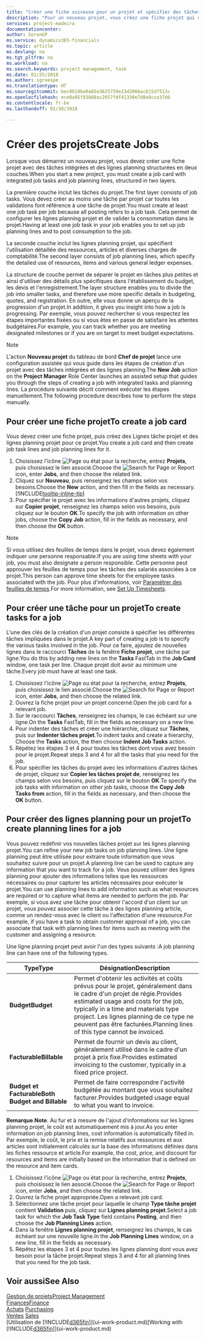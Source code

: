 ```yaml
---
title: "Créer une fiche suiveuse pour un projet et spécifier des tâches| Microsoft Docs"
description: "Pour un nouveau projet, vous créez une fiche projet qui contient les tâches projet et les lignes planning, pour vous aider à gérer la progression et les budgets."
services: project-madeira
documentationcenter: 
author: SorenGP
ms.service: dynamics365-financials
ms.topic: article
ms.devlang: na
ms.tgt_pltfrm: na
ms.workload: na
ms.search.keywords: project management, task
ms.date: 01/25/2018
ms.author: sgroespe
ms.translationtype: HT
ms.sourcegitcommit: bec0619be0a65e3625759e13d2866ac615d7513c
ms.openlocfilehash: ece0a95f83868ac2657fdf41330e7d0a9cce37d6
ms.contentlocale: fr-be
ms.lasthandoff: 01/30/2018

---
```

# <a name="create-jobs"></a><span data-ttu-id="a7f50-103">Créer des projets</span><span class="sxs-lookup"><span data-stu-id="a7f50-103">Create Jobs</span></span>
<span data-ttu-id="a7f50-104">Lorsque vous démarrez un nouveau projet, vous devez créer une fiche projet avec des tâches intégrées et des lignes planning structurées en deux couches.</span><span class="sxs-lookup"><span data-stu-id="a7f50-104">When you start a new project, you must create a job card with integrated job tasks and job planning lines, structured in two layers.</span></span>  

<span data-ttu-id="a7f50-105">La première couche inclut les tâches du projet.</span><span class="sxs-lookup"><span data-stu-id="a7f50-105">The first layer consists of job tasks.</span></span> <span data-ttu-id="a7f50-106">Vous devez créer au moins une tâche par projet car toutes les validations font référence à une tâche de projet.</span><span class="sxs-lookup"><span data-stu-id="a7f50-106">You must create at least one job task per job because all posting refers to a job task.</span></span> <span data-ttu-id="a7f50-107">Cela permet de configurer les lignes planning projet et de valider la consommation dans le projet.</span><span class="sxs-lookup"><span data-stu-id="a7f50-107">Having at least one job task in your job enables you to set up job planning lines and to post consumption to the job.</span></span>

<span data-ttu-id="a7f50-108">La seconde couche inclut les lignes planning projet, qui spécifient l'utilisation détaillée des ressources, articles et diverses charges de comptabilité.</span><span class="sxs-lookup"><span data-stu-id="a7f50-108">The second layer consists of job planning lines, which specify the detailed use of resources, items and various general ledger expenses.</span></span>

<span data-ttu-id="a7f50-109">La structure de couche permet de séparer le projet en tâches plus petites et ainsi d'utiliser des détails plus spécifiques dans l'établissement du budget, les devis et l'enregistrement.</span><span class="sxs-lookup"><span data-stu-id="a7f50-109">The layer structure enables you to divide the job into smaller tasks, and therefore use more specific details in budgeting, quotes, and registration.</span></span> <span data-ttu-id="a7f50-110">En outre, elle vous donne un aperçu de la progression d'un projet.</span><span class="sxs-lookup"><span data-stu-id="a7f50-110">In addition, it gives you insight into how a job is progressing.</span></span> <span data-ttu-id="a7f50-111">Par exemple, vous pouvez rechercher si vous respectez les étapes importantes fixées ou si vous êtes en passe de satisfaire les attentes budgétaires.</span><span class="sxs-lookup"><span data-stu-id="a7f50-111">For example, you can track whether you are meeting designated milestones or if you are on target to meet budget expectations.</span></span>

> [!NOTE]  
>   <span data-ttu-id="a7f50-112">L'action **Nouveau projet** du tableau de bord **Chef de projet** lance une configuration assistée qui vous guide dans les étapes de création d'un projet avec des tâches intégrées et des lignes planning.</span><span class="sxs-lookup"><span data-stu-id="a7f50-112">The **New Job** action on the **Project Manager** Role Center launches an assisted setup that guides you through the steps of creating a job with integrated tasks and planning lines.</span></span> <span data-ttu-id="a7f50-113">La procédure suivante décrit comment exécuter les étapes manuellement.</span><span class="sxs-lookup"><span data-stu-id="a7f50-113">The following procedure describes how to perform the steps manually.</span></span>

## <a name="to-create-a-job-card"></a><span data-ttu-id="a7f50-114">Pour créer une fiche projet</span><span class="sxs-lookup"><span data-stu-id="a7f50-114">To create a job card</span></span>
<span data-ttu-id="a7f50-115">Vous devez créer une fiche projet, puis créez des Lignes tâche projet et des lignes planning projet pour ce projet.</span><span class="sxs-lookup"><span data-stu-id="a7f50-115">You create a job card and then create job task lines and job planning lines for it.</span></span>

1. <span data-ttu-id="a7f50-116">Choisissez l'icône ![Page ou état pour la recherche](media/ui-search/search_small.png "Page ou état pour la recherche"), entrez **Projets**, puis choisissez le lien associé.</span><span class="sxs-lookup"><span data-stu-id="a7f50-116">Choose the ![Search for Page or Report](media/ui-search/search_small.png "Search for Page or Report icon") icon, enter **Jobs**, and then choose the related link.</span></span>  
2. <span data-ttu-id="a7f50-117">Cliquez sur **Nouveau**, puis renseignez les champs selon vos besoins.</span><span class="sxs-lookup"><span data-stu-id="a7f50-117">Choose the **New** action, and then fill in the fields as necessary.</span></span> [!INCLUDE[tooltip-inline-tip](includes/tooltip-inline-tip_md.md)]
3. <span data-ttu-id="a7f50-118">Pour spécifier le projet avec les informations d'autres projets, cliquez sur **Copier projet**, renseignez les champs selon vos besoins, puis cliquez sur le bouton **OK**.</span><span class="sxs-lookup"><span data-stu-id="a7f50-118">To specify the job with information on other jobs, choose the **Copy Job** action, fill in the fields as necessary, and then choose the **OK** button.</span></span>

> [!NOTE]  
>   <span data-ttu-id="a7f50-119">Si vous utilisez des feuilles de temps dans le projet, vous devez également indiquer une personne responsable.</span><span class="sxs-lookup"><span data-stu-id="a7f50-119">If you are using time sheets with your job, you must also designate a person responsible.</span></span> <span data-ttu-id="a7f50-120">Cette personne peut approuver les feuilles de temps pour les tâches des salariés associées à ce projet.</span><span class="sxs-lookup"><span data-stu-id="a7f50-120">This person can approve time sheets for the employee tasks associated with the job.</span></span> <span data-ttu-id="a7f50-121">Pour plus d'informations, voir [Paramétrer des feuilles de temps](projects-how-setup-time-sheets.md).</span><span class="sxs-lookup"><span data-stu-id="a7f50-121">For more information, see [Set Up Timesheets](projects-how-setup-time-sheets.md).</span></span>

## <a name="to-create-tasks-for-a-job"></a><span data-ttu-id="a7f50-122">Pour créer une tâche pour un projet</span><span class="sxs-lookup"><span data-stu-id="a7f50-122">To create tasks for a job</span></span>
<span data-ttu-id="a7f50-123">L'une des clés de la création d'un projet consiste à spécifier les différentes tâches impliquées dans le projet.</span><span class="sxs-lookup"><span data-stu-id="a7f50-123">A key part of creating a job is to specify the various tasks involved in the job.</span></span> <span data-ttu-id="a7f50-124">Pour ce faire, ajoutez de nouvelles lignes dans le raccourci **Tâches** de la fenêtre **Fiche projet**, une tâche par ligne.</span><span class="sxs-lookup"><span data-stu-id="a7f50-124">You do this by adding new lines on the **Tasks** FastTab in the **Job Card** window, one task per line.</span></span> <span data-ttu-id="a7f50-125">Chaque projet doit avoir au minimum une tâche.</span><span class="sxs-lookup"><span data-stu-id="a7f50-125">Every job must have at least one task.</span></span>

1. <span data-ttu-id="a7f50-126">Choisissez l'icône ![Page ou état pour la recherche](media/ui-search/search_small.png "Page ou état pour la recherche"), entrez **Projets**, puis choisissez le lien associé.</span><span class="sxs-lookup"><span data-stu-id="a7f50-126">Choose the ![Search for Page or Report](media/ui-search/search_small.png "Search for Page or Report icon") icon, enter **Jobs**, and then choose the related link.</span></span>
2. <span data-ttu-id="a7f50-127">Ouvrez la fiche projet pour un projet concerné.</span><span class="sxs-lookup"><span data-stu-id="a7f50-127">Open the job card for a relevant job.</span></span>
3. <span data-ttu-id="a7f50-128">Sur le raccourci **Tâches**, renseignez les champs, le cas échéant sur une ligne.</span><span class="sxs-lookup"><span data-stu-id="a7f50-128">On the **Tasks** FastTab, fill in the fields as necessary on a new line.</span></span>
4. <span data-ttu-id="a7f50-129">Pour indenter des tâches et créer une hiérarchie, cliquez sur **Tâches**, puis sur **Indenter tâches projet**.</span><span class="sxs-lookup"><span data-stu-id="a7f50-129">To indent tasks and create a hierarchy, Choose the **Tasks** action, the then choose **Indent Job Tasks** action.</span></span>
5. <span data-ttu-id="a7f50-130">Répétez les étapes 3 et 4 pour toutes les tâches dont vous avez besoin pour le projet.</span><span class="sxs-lookup"><span data-stu-id="a7f50-130">Repeat steps 3 and 4 for all the tasks that you need for the job.</span></span>
6. <span data-ttu-id="a7f50-131">Pour spécifier les tâches du projet avec les informations d'autres tâches de projet, cliquez sur **Copier les tâches projet de**, renseignez les champs selon vos besoins, puis cliquez sur le bouton **OK**.</span><span class="sxs-lookup"><span data-stu-id="a7f50-131">To specify the job tasks with information on other job tasks, choose the **Copy Job Tasks from** action, fill in the fields as necessary, and then choose the **OK** button.</span></span>

## <a name="to-create-planning-lines-for-a-job"></a><span data-ttu-id="a7f50-132">Pour créer des lignes planning pour un projet</span><span class="sxs-lookup"><span data-stu-id="a7f50-132">To create planning lines for a job</span></span>
<span data-ttu-id="a7f50-133">Vous pouvez redéfinir vos nouvelles tâches projet sur les lignes planning projet.</span><span class="sxs-lookup"><span data-stu-id="a7f50-133">You can refine your new job tasks on job planning lines.</span></span> <span data-ttu-id="a7f50-134">Une ligne planning peut être utilisée pour extraire toute information que vous souhaitez suivre pour un projet.</span><span class="sxs-lookup"><span data-stu-id="a7f50-134">A planning line can be used to capture any information that you want to track for a job.</span></span> <span data-ttu-id="a7f50-135">Vous pouvez utiliser des lignes planning pour ajouter des informations telles que les ressources nécessaires ou pour capturer les articles nécessaires pour exécuter le projet.</span><span class="sxs-lookup"><span data-stu-id="a7f50-135">You can use planning lines to add information such as what resources are required or to capture what items are needed to perform the job.</span></span> <span data-ttu-id="a7f50-136">Par exemple, si vous avez une tâche pour obtenir l'accord d'un client sur un projet, vous pouvez associer cette tâche à des lignes planning article, comme un rendez-vous avec le client ou l'affectation d'une ressource.</span><span class="sxs-lookup"><span data-stu-id="a7f50-136">For example, if you have a task to obtain customer approval of a job, you can associate that task with planning lines for items such as meeting with the customer and assigning a resource.</span></span>  

<span data-ttu-id="a7f50-137">Une ligne planning projet peut avoir l'un des types suivants :</span><span class="sxs-lookup"><span data-stu-id="a7f50-137">A job planning line can have one of the following types.</span></span>  

| <span data-ttu-id="a7f50-138">Type</span><span class="sxs-lookup"><span data-stu-id="a7f50-138">Type</span></span> | <span data-ttu-id="a7f50-139">Désignation</span><span class="sxs-lookup"><span data-stu-id="a7f50-139">Description</span></span> |
| --- | --- |
| <span data-ttu-id="a7f50-140">**Budget**</span><span class="sxs-lookup"><span data-stu-id="a7f50-140">**Budget**</span></span> |<span data-ttu-id="a7f50-141">Permet d'obtenir les activités et coûts prévus pour le projet, généralement dans le cadre d'un projet de régie.</span><span class="sxs-lookup"><span data-stu-id="a7f50-141">Provides estimated usage and costs for the job, typically in a time and materials type project.</span></span> <span data-ttu-id="a7f50-142">Les lignes planning de ce type ne peuvent pas être facturées.</span><span class="sxs-lookup"><span data-stu-id="a7f50-142">Planning lines of this type cannot be invoiced.</span></span> |
| <span data-ttu-id="a7f50-143">**Facturable**</span><span class="sxs-lookup"><span data-stu-id="a7f50-143">**Billable**</span></span> |<span data-ttu-id="a7f50-144">Permet de fournir un devis au client, généralement utilisé dans le cadre d'un projet à prix fixe.</span><span class="sxs-lookup"><span data-stu-id="a7f50-144">Provides estimated invoicing to the customer, typically in a fixed price project.</span></span> |
| <span data-ttu-id="a7f50-145">**Budget et Facturable**</span><span class="sxs-lookup"><span data-stu-id="a7f50-145">**Both Budget and Billable**</span></span> |<span data-ttu-id="a7f50-146">Permet de faire correspondre l'activité budgétée au montant que vous souhaitez facturer.</span><span class="sxs-lookup"><span data-stu-id="a7f50-146">Provides budgeted usage equal to what you want to invoice.</span></span> |

<span data-ttu-id="a7f50-147">**Remarque**.</span><span class="sxs-lookup"><span data-stu-id="a7f50-147">**Note**.</span></span> <span data-ttu-id="a7f50-148">Au fur et à mesure de l'ajout d'informations sur les lignes planning projet, le coût est automatiquement mis à jour.</span><span class="sxs-lookup"><span data-stu-id="a7f50-148">As you enter information on job planning lines, cost information is automatically filled in.</span></span> <span data-ttu-id="a7f50-149">Par exemple, le coût, le prix et la remise relatifs aux ressources et aux articles sont initialement calculés sur la base des informations définies dans les fiches ressource et article.</span><span class="sxs-lookup"><span data-stu-id="a7f50-149">For example, the cost, price, and discount for resources and items are initially based on the information that is defined on the resource and item cards.</span></span>

1. <span data-ttu-id="a7f50-150">Choisissez l'icône ![Page ou état pour la recherche](media/ui-search/search_small.png "Page ou état pour la recherche"), entrez **Projets**, puis choisissez le lien associé.</span><span class="sxs-lookup"><span data-stu-id="a7f50-150">Choose the ![Search for Page or Report](media/ui-search/search_small.png "Search for Page or Report icon") icon, enter **Jobs**, and then choose the related link.</span></span>
2. <span data-ttu-id="a7f50-151">Ouvrez la fiche projet appropriée.</span><span class="sxs-lookup"><span data-stu-id="a7f50-151">Open a relevant job card.</span></span>
3. <span data-ttu-id="a7f50-152">Sélectionnez une tâche projet pour laquelle le champ **Type tâche projet** contient **Validation** puis, cliquez sur **Lignes planning projet**.</span><span class="sxs-lookup"><span data-stu-id="a7f50-152">Select a job task for which the **Job Task Type** field contains **Posting**, and then choose the **Job Planning Lines** action.</span></span>  
4. <span data-ttu-id="a7f50-153">Dans la fenêtre **Lignes planning projet**, renseignez les champs, le cas échéant sur une nouvelle ligne.</span><span class="sxs-lookup"><span data-stu-id="a7f50-153">In the **Job Planning Lines** window, on a new line, fill in the fields as necessary.</span></span>
5. <span data-ttu-id="a7f50-154">Répétez les étapes 3 et 4 pour toutes les lignes planning dont vous avez besoin pour la tâche projet.</span><span class="sxs-lookup"><span data-stu-id="a7f50-154">Repeat steps 3 and 4 for all planning lines that you need for the job task.</span></span>

## <a name="see-also"></a><span data-ttu-id="a7f50-155">Voir aussi</span><span class="sxs-lookup"><span data-stu-id="a7f50-155">See Also</span></span>
[<span data-ttu-id="a7f50-156">Gestion de projets</span><span class="sxs-lookup"><span data-stu-id="a7f50-156">Project Management</span></span>](projects-manage-projects.md)  
[<span data-ttu-id="a7f50-157">Finances</span><span class="sxs-lookup"><span data-stu-id="a7f50-157">Finance</span></span>](finance.md)  
<span data-ttu-id="a7f50-158">[Achats](purchasing-manage-purchasing.md)       </span><span class="sxs-lookup"><span data-stu-id="a7f50-158">[Purchasing](purchasing-manage-purchasing.md)       </span></span>  
<span data-ttu-id="a7f50-159">[Ventes](sales-manage-sales.md)    </span><span class="sxs-lookup"><span data-stu-id="a7f50-159">[Sales](sales-manage-sales.md)    </span></span>  
<span data-ttu-id="a7f50-160">[Utilisation de [!INCLUDE[d365fin](includes/d365fin_md.md)]](ui-work-product.md)</span><span class="sxs-lookup"><span data-stu-id="a7f50-160">[Working with [!INCLUDE[d365fin](includes/d365fin_md.md)]](ui-work-product.md)</span></span>  

